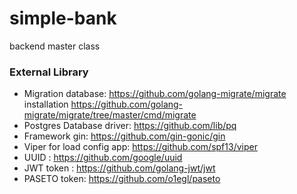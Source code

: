 # simple-bank
backend master class

### External Library
- Migration database: 
https://github.com/golang-migrate/migrate
installation https://github.com/golang-migrate/migrate/tree/master/cmd/migrate
- Postgres Database driver: https://github.com/lib/pq
- Framework gin: https://github.com/gin-gonic/gin
- Viper for load config app: https://github.com/spf13/viper
- UUID : https://github.com/google/uuid
- JWT token : https://github.com/golang-jwt/jwt
- PASETO token: https://github.com/o1egl/paseto
